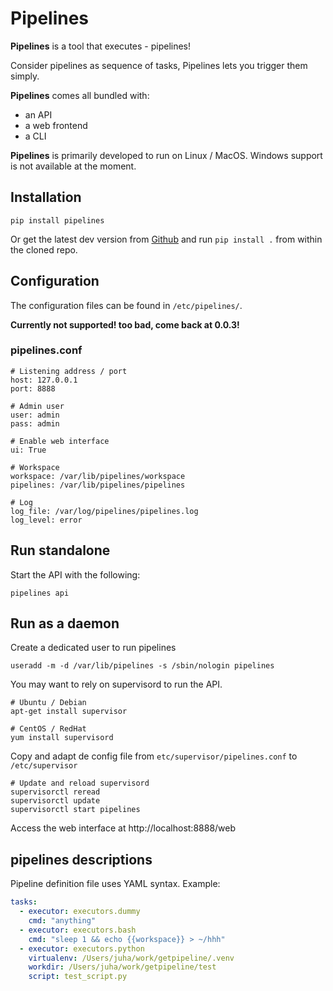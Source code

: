 # Pipelines

**Pipelines** is a tool that executes - pipelines!

Consider pipelines as sequence of tasks, Pipelines lets you trigger them simply.

**Pipelines** comes all bundled with:
- an API
- a web frontend
- a CLI

**Pipelines** is primarily developed to run on Linux / MacOS. Windows support is not available at the moment.

## Installation

```
pip install pipelines
```

Or get the latest dev version from [Github](https://github.com/Wiredcraft/pipelines) and run `pip install .` from within the cloned repo. 

## Configuration

The configuration files can be found in `/etc/pipelines/`.

**Currently not supported! too bad, come back at 0.0.3!**

### pipelines.conf

```
# Listening address / port
host: 127.0.0.1
port: 8888

# Admin user
user: admin
pass: admin

# Enable web interface
ui: True

# Workspace
workspace: /var/lib/pipelines/workspace
pipelines: /var/lib/pipelines/pipelines

# Log
log_file: /var/log/pipelines/pipelines.log
log_level: error
```

## Run standalone

Start the API with the following:

```
pipelines api
```

## Run as a daemon

Create a dedicated user to run pipelines

```
useradd -m -d /var/lib/pipelines -s /sbin/nologin pipelines
```

You may want to rely on supervisord to run the API.

```
# Ubuntu / Debian
apt-get install supervisor

# CentOS / RedHat
yum install supervisord
```

Copy and adapt de config file from `etc/supervisor/pipelines.conf` to `/etc/supervisor`

```
# Update and reload supervisord
supervisorctl reread
supervisorctl update
supervisorctl start pipelines
```

Access the web interface at http://localhost:8888/web

## pipelines descriptions

Pipeline definition file uses YAML syntax. Example:

```yaml
tasks:
  - executor: executors.dummy
    cmd: "anything"
  - executor: executors.bash
    cmd: "sleep 1 && echo {{workspace}} > ~/hhh"
  - executor: executors.python
    virtualenv: /Users/juha/work/getpipeline/.venv
    workdir: /Users/juha/work/getpipeline/test
    script: test_script.py
```

